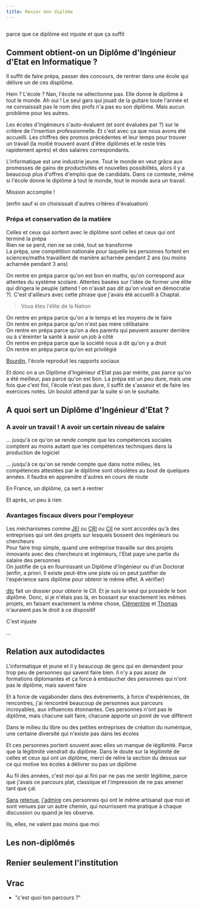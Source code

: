 ```yaml
---
title: Renier mon diplôme
---
```


![]()

parce que ce diplôme est injuste et que ça suffit


## Comment obtient-on un Diplôme d'Ingénieur d'Etat en Informatique ?

Il suffit de faire prépa, passer des concours, de rentrer dans une école qui délivre un de ces displôme.

Hein ? L'école ? Nan, l'école ne sélectionne pas. Elle donne le diplôme à tout le monde. Ah oui ! Le seul gars qui jouait de la guitare toute l'année et ne connaissait pas le nom des profs n'a pas eu son diplôme. Mais aucun problème pour les autres.

Les écoles d'ingénieurs s'auto-évaluent (et sont évaluées par ?) sur le critère de l'insertion professionnelle. Et c'est avec ça que nous avons été accueilli. Les chiffres des promos précédentes et leur temps pour trouver un travail (la moitié trouvent avant d'être diplômés et le reste très rapidement après) et des salaires correspondants.

L'informatique est une industrie jeune. Tout le monde en veut grâce aux promesses de gains de productivités et nouvelles possibilités, alors il y a beaucoup plus d'offres d'emploi que de candidats. Dans ce contexte, même si l'école donne le diplôme à tout le monde, tout le monde aura un travail. 

Mission accomplie !

(enfin sauf si on choisissait d'autres critères d'évaluation)


### Prépa et conservation de la matière

Celles et ceux qui sortent avec le diplôme sont celles et ceux qui ont terminé la prépa\
Rien ne se perd, rien ne se créé, tout se transforme\
La prépa, une compétition nationale pour laquelle les personnes fortent en sciences/maths travaillent de manière acharnée pendant 2 ans (ou moins acharnée pendant 3 ans)

On rentre en prépa parce qu'on est bon en maths, qu'on correspond aux attentes du système scolaire. Attentes basées sur l'idée de former une élite qui dirigera le peuple (attend ! on n'avait pas dit qu'on vivait en démocratie ?). C'est d'ailleurs avec cette phrase que j'avais été accueilli à Chaptal.

> Vous êtes l'élite de la Nation

On rentre en prépa parce qu'on a le temps et les moyens de le faire\
On rentre en prépa parce qu'on n'est pas mère célibataire\
On rentre en prépa parce qu'on a des parents qui peuvent assurer derrière ou à s'éreinter la santé à avoir un job à côté\
On rentre en prépa parce que la société nous a dit qu'on y a droit\
On rentre en prépa parce qu'on est privilégié

[Bourdin](), l'école reproduit les rapports sociaux

Et donc on a un Diplôme d'Ingénieur d'Etat pas par mérite, pas parce qu'on a été meilleur, pas parce qu'on est bon. La prépa est un peu dure, mais une fois que c'est fini, l'école n'est pas dure, il suffit de s'asseoir et de faire les exercices notés. Un boulot attend par la suite si on le souhaite.


## A quoi sert un Diplôme d'Ingénieur d'Etat ?

### A avoir un travail ! A avoir un certain niveau de salaire

... jusqu'à ce qu'on se rende compte que les compétences sociales comptent au moins autant que les compétences techniques dans la production de logiciel

... jusqu'à ce qu'on se rende compte que dans notre milieu, les compétences attestées par le diplôme sont obsolètes au bout de quelques années. Il faudra en apprendre d'autres en cours de route

En France, un diplôme, ça sert à rentrer

Et après, un peu à rien


### Avantages fiscaux divers pour l'employeur

Les méchanismes comme [JEI]() ou [CRI]() ou [CII]() ne sont accordés qu'à des entreprises qui ont des projets sur lesquels bossent des ingénieurs ou chercheurs\
Pour faire trop simple, quand une entreprise travaille sur des projets innovants avec des chercheurs et ingénieurs, l'Etat paye une partie du salaire des personnes\
On justifie de ça en fournissant un Diplôme d'Ingénieur ou d'un Doctorat (enfin, a priori. Il existe peut-être une piste où on peut justifier de l'expérience sans diplôme pour obtenir le même effet. A vérifier)

[dtc]() fait un dossier pour obtenir le CII. Et je suis le seul qui possède le bon diplôme. Donc, si je n'étais pas là, en bossant sur exactement les mêmes projets, en faisant exactement la même chose, [Clémentine]() et [Thomas]() n'auraient pas le droit à ce dispositif

C'est injuste

...


## Relation aux autodidactes

L'informatique et jeune et il y beaucoup de gens qui en demandent pour trop peu de personnes qui savent faire bien. Il n'y a pas assez de formations diplomantes et ça force à embaucher des personnes qui n'ont pas le diplôme, mais savent faire

Et à force de vagabonder dans des évènements, à force d'expériences, de rencontres, j'ai rencontré beaucoup de personnes aux parcours incroyables, aux influences étonnantes. Ces personnes n'ont pas le diplôme, mais chacune sait faire, chacune apporte un point de vue différent

Dans le milieu du libre ou des petites entreprises de création du numérique, une certaine diversité qui n'existe pas dans les écoles

Et ces personnes portent souvent avec elles un manque de légitimité. Parce que la légitimité viendrait du diplôme. Dans le doute sur la légitimité de celles et ceux qui ont un diplôme, merci de relire la section du dessus sur ce qui motive les écoles à délivrer ou pas un diplôme

Au fil des années, c'est moi qui ai fini par ne pas me sentir légitime, parce que j'avais ce parcours plat, classique et l'impression de ne pas amener tant que ça\

[Sans]() [retenue](), [j'admire]() ces personnes qui ont le même artisanat que moi et sont venues par un autre chemin, qui nourrissent ma pratique à chaque discussion ou quand je les observe. 

Ils, elles, ne valent pas moins que moi


## Les non-diplômés




## Renier seulement l'institution





## Vrac

- "c'est quoi ton parcours ?"